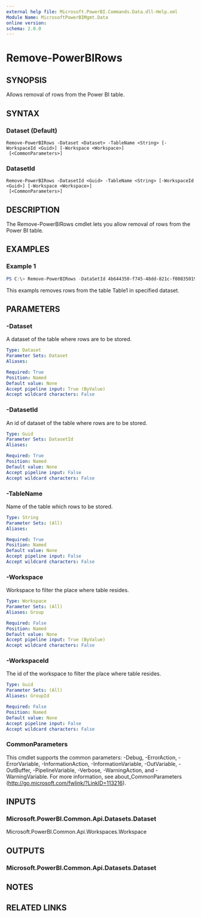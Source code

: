 ```yaml
---
external help file: Microsoft.PowerBI.Commands.Data.dll-Help.xml
Module Name: MicrosoftPowerBIMgmt.Data
online version:
schema: 2.0.0
---
```


# Remove-PowerBIRows

## SYNOPSIS
Allows removal of rows from the Power BI table.

## SYNTAX

### Dataset (Default)
```
Remove-PowerBIRows -Dataset <Dataset> -TableName <String> [-WorkspaceId <Guid>] [-Workspace <Workspace>]
 [<CommonParameters>]
```

### DatasetId
```
Remove-PowerBIRows -DatasetId <Guid> -TableName <String> [-WorkspaceId <Guid>] [-Workspace <Workspace>]
 [<CommonParameters>]
```

## DESCRIPTION
The Remove-PowerBIRows cmdlet lets you allow removal of rows from the Power BI table.

## EXAMPLES

### Example 1
```powershell
PS C:\> Remove-PowerBIRows -DataSetId 4b644350-f745-48dd-821c-f008350199a8 -TableName Table1
```

This exampls removes rows from the table Table1 in specified dataset.

## PARAMETERS

### -Dataset
A dataset of the table where rows are to be stored.

```yaml
Type: Dataset
Parameter Sets: Dataset
Aliases:

Required: True
Position: Named
Default value: None
Accept pipeline input: True (ByValue)
Accept wildcard characters: False
```

### -DatasetId
An id of dataset of the table where rows are to be stored.

```yaml
Type: Guid
Parameter Sets: DatasetId
Aliases:

Required: True
Position: Named
Default value: None
Accept pipeline input: False
Accept wildcard characters: False
```

### -TableName
Name of the table which rows to be stored.

```yaml
Type: String
Parameter Sets: (All)
Aliases:

Required: True
Position: Named
Default value: None
Accept pipeline input: False
Accept wildcard characters: False
```

### -Workspace
Workspace to filter the place where table resides.

```yaml
Type: Workspace
Parameter Sets: (All)
Aliases: Group

Required: False
Position: Named
Default value: None
Accept pipeline input: True (ByValue)
Accept wildcard characters: False
```

### -WorkspaceId
The id of the workspace to filter the place where table resides.

```yaml
Type: Guid
Parameter Sets: (All)
Aliases: GroupId

Required: False
Position: Named
Default value: None
Accept pipeline input: False
Accept wildcard characters: False
```

### CommonParameters
This cmdlet supports the common parameters: -Debug, -ErrorAction, -ErrorVariable, -InformationAction, -InformationVariable, -OutVariable, -OutBuffer, -PipelineVariable, -Verbose, -WarningAction, and -WarningVariable. For more information, see about_CommonParameters (http://go.microsoft.com/fwlink/?LinkID=113216).

## INPUTS

### Microsoft.PowerBI.Common.Api.Datasets.Dataset
Microsoft.PowerBI.Common.Api.Workspaces.Workspace

## OUTPUTS

### Microsoft.PowerBI.Common.Api.Datasets.Dataset

## NOTES

## RELATED LINKS
